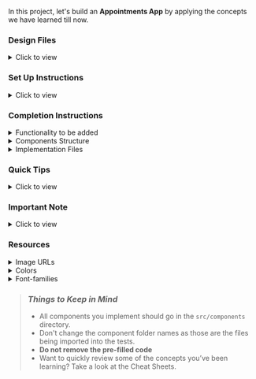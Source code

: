 In this project, let's build an **Appointments App** by applying the concepts we have learned till now.

### Design Files

<details>
<summary>Click to view</summary>

- [Extra Small (Size < 576px) and Small (Size >= 576px)](https://assets.ccbp.in/frontend/content/react-js/appointments-app-sm-output-v2.png)
- [Medium (Size >= 768px), Large (Size >= 992px) and Extra Large (Size >= 1200px)](https://assets.ccbp.in/frontend/content/react-js/appointments-app-lg-output.png)

</details>

### Set Up Instructions

<details>
<summary>Click to view</summary>

- Download dependencies by running `npm install`
- Start up the app using `npm start`
</details>

### Completion Instructions

<details>
<summary>Functionality to be added</summary>
<br/>

The app must have the following functionalities

- Initially, the list of appointments should be empty and the title input and date input should be empty
- When non-empty values are provided for title and date and the **Add** button is clicked,
  - A new appointment should be added to the list of appointments
  - The value inside the input elements for title and date should be updated to their initial values
- When the **Star** on an appointment is clicked, the appointment should be starred
- The status of the **Starred** filter is updated by clicking on it
- When the **Starred** filter is active, all the starred appointments should be filtered and displayed
- When the **Starred** filter is inactive, the list of all appointments should be displayed
</details>

<details>
<summary>Components Structure</summary>

<br/>
<div style="text-align: center;">
    <img src="https://assets.ccbp.in/frontend/content/react-js/appointments-app-component-breakdown-structure.png" alt="component structure" style="max-width:100%;box-shadow:0 2.8px 2.2px rgba(0, 0, 0, 0.12)">
</div>
<br/>

</details>

<details>
<summary>Implementation Files</summary>
<br/>

Use these files to complete the implementation:

- `src/components/Appointments/index.js`
- `src/components/Appointments/index.css`
- `src/components/AppointmentItem/index.js`
- `src/components/AppointmentItem/index.css`
</details>

### Quick Tips

<details>
<summary>Click to view</summary>
<br>

- The HTML input element with the type `date` is designed for the user to select the date from a date picker

  ```jsx
  <input type="date" />
  ```

- The `format` function in the date-fns package can be used to get the formatted date string in the given format

  ```jsx
  import {format} from 'date-fns'

  console.log(format(new Date(2021, 19, 07), 'dd MMMM yyyy, EEEE')) // 19 July 2021, Monday
  ```

</details>

### Important Note

<details>
<summary>Click to view</summary>

<br/>

**The following instructions are required for the tests to pass**

- For the `format` function, pass the format string `dd MMMM yyyy, EEEE` as the second argument
- The star button in each appointment should have the data-testid as **star**
- The star image in each appointment should have alt as **star**

</details>

### Resources

<details>
<summary>Image URLs</summary>

- [https://assets.ccbp.in/frontend/react-js/appointments-app/appointments-img.png](https://assets.ccbp.in/frontend/react-js/appointments-app/appointments-img.png) alt should be **appointments**
- [https://assets.ccbp.in/frontend/react-js/appointments-app/star-img.png](https://assets.ccbp.in/frontend/react-js/appointments-app/star-img.png)
- [https://assets.ccbp.in/frontend/react-js/appointments-app/filled-star-img.png](https://assets.ccbp.in/frontend/react-js/appointments-app/filled-star-img.png)

</details>

<details>
<summary>Colors</summary>

<br/>

<div style="background-color: #9796f0; width: 150px; padding: 10px; color: black">Hex: #9796f0</div>
<div style="background-color: #fbc7d4; width: 150px; padding: 10px; color: black">Hex: #fbc7d4</div>
<div style="background-color: #ffffff; width: 150px; padding: 10px; color: black">Hex: #ffffff</div>
<div style="background-color: #171f46; width: 150px; padding: 10px; color: white">Hex: #171f46</div>
<div style="background-color: #8b5cf6; width: 150px; padding: 10px; color: black">Hex: #8b5cf6</div>
<div style="background-color: #b5b7c4; width: 150px; padding: 10px; color: black">Hex: #b5b7c4</div>
<div style="background-color: #9897f0; width: 150px; padding: 10px; color: black">Hex: #9897f0</div>

</details>

<details>
<summary>Font-families</summary>

- Roboto

</details>

> ### _Things to Keep in Mind_
>
> - All components you implement should go in the `src/components` directory.
> - Don't change the component folder names as those are the files being imported into the tests.
> - **Do not remove the pre-filled code**
> - Want to quickly review some of the concepts you’ve been learning? Take a look at the Cheat Sheets.
